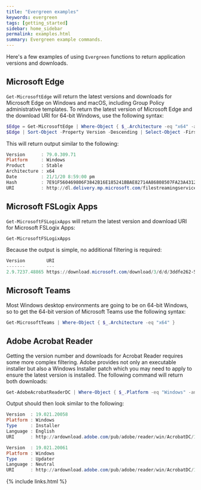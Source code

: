 ```yaml
---
title: "Evergreen examples"
keywords: evergreen
tags: [getting_started]
sidebar: home_sidebar
permalink: examples.html
summary: Evergreen example commands.
---
```


Here's a few examples of using `Evergreen` functions to return application versions and downloads.

## Microsoft Edge

`Get-MicrosoftEdge` will return the latest versions and downloads for Microsoft Edge on Windows and macOS, including Group Policy administrative templates. To return the latest version of Microsoft Edge and the download URI for 64-bit Windows, use the following syntax:

```powershell
$Edge = Get-MicrosoftEdge | Where-Object { $_.Architecture -eq "x64" -and $_.Product -eq "Stable" -and $_.Platform -eq "Windows" }
$Edge | Sort-Object -Property Version -Descending | Select-Object -First 1
```

This will return output similar to the following:

```powershell
Version      : 79.0.309.71
Platform     : Windows
Product      : Stable
Architecture : x64
Date         : 21/1/20 8:59:00 pm
Hash         : 7E91F560469806F3842B16E185241BBAE82714A86808507FA23A4312EA1E0C11
URI          : http://dl.delivery.mp.microsoft.com/filestreamingservice/files/07367ab9-ceee-4409-a22f-c50d77a8ae06/MicrosoftEdgeEnterpriseX64.msi
```

## Microsoft FSLogix Apps

`Get-MicrosoftFSLogixApps` will return the latest version and download URI for Microsoft FSLogix Apps:

```powershell
Get-MicrosoftFSLogixApps
```

Because the output is simple, no additional filtering is required:

```powershell
Version        URI
-------        ---
2.9.7237.48865 https://download.microsoft.com/download/3/d/d/3ddfe262-56c7-496c-9af6-82602d2d7b5d/FSLogix_Apps_2.9.7237.48865.zip
```

## Microsoft Teams

Most Windows desktop environments are going to be on 64-bit Windows, so to get the 64-bit version of Microsoft Teams use the following syntax:

```powershell
Get-MicrosoftTeams | Where-Object { $_.Architecture -eq "x64" }
```

## Adobe Acrobat Reader

Getting the version number and downloads for Acrobat Reader requires some more complex filtering. Adobe provides not only an executable installer but also a Windows Installer patch which you may need to apply to ensure the latest version is installed. The following command will return both downloads:

```powershell
Get-AdobeAcrobatReaderDC | Where-Object { $_.Platform -eq "Windows" -and ($_.Language -eq "English" -or $_.Language -eq "Neutral") }
```

Output should then look similar to the following:

```powershell
Version  : 19.021.20058
Platform : Windows
Type     : Installer
Language : English
URI      : http://ardownload.adobe.com/pub/adobe/reader/win/AcrobatDC/1902120058/AcroRdrDC1902120058_en_US.exe

Version  : 19.021.20061
Platform : Windows
Type     : Updater
Language : Neutral
URI      : http://ardownload.adobe.com/pub/adobe/reader/win/AcrobatDC/1902120061/AcroRdrDCUpd1902120061.msp
```

{% include links.html %}
